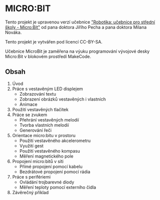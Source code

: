 <h1>MICRO:BIT</h1>
<p>Tento projekt je upravenou verzí učebnice <a href="https://imysleni.cz/ucebnice/robotika-ucebnice-pro-stredni-skoly-micro-bit">"Robotika: učebnice pro střední školy - Micro:Bit"</a> od pana doktora Jiřího Pecha a pana doktora Milana Nováka.</p>
<p>Tento projekt je vytvářen pod licencí CC-BY-SA.</p>
<p>Učebnice MicroBit je zaměřena na výuku programování vývojové desky Micro:Bit v blokovém prostředí MakeCode.</p>
<h2>Obsah</h2>
<ol>
  <li>Úvod
  <li>Práce s vestavěným LED displejem
  <ul>
    <li>Zobrazování textu
    <li>Zobrazení obrázků vestavěných i vlastních
    <li>Animace
  </ul>
  <li>Použití vestavěných tlačítek</li>
  <li>Práce se zvukem
  <ul>
    <li>Přehrání vestavěných melodií
    <li>Tvorba vlastních melodií
    <li>Generování řeči
  </ul>
  <li>Orientace micro:bitu v prostoru
  <ul>
    <li>Použití vestavěného akcelerometru
    <li>Využití gest
    <li>Použití vestavěného kompasu
    <li>Měření magnetického pole
  </ul>
  <li>Propojení micro:bitů v síti
  <ul>
    <li>Přímé propojení pomocí kabelu
    <li>Bezdrátové propojení pomocí rádia
  </ul>
  <li>Práce s perifériemi
  <ul>
    <li>Ovládání trojbarevné diody
    <li>Měření teploty pomocí externího čidla
  </ul>
  <li>Závěrečný příklad
  </ul>
 </ol>
